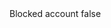 <?xml version="1.0" encoding="UTF-8"?>
<CustomMetadata xmlns="http://soap.sforce.com/2006/04/metadata">
    <label>Blocked account</label>
    <protected>false</protected>
</CustomMetadata>
